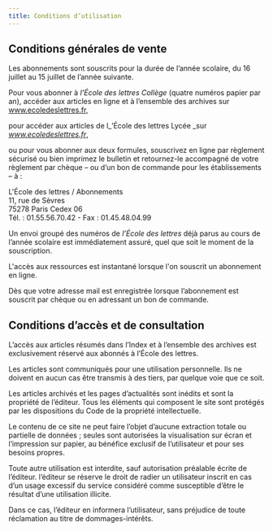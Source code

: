 ```yaml
---
title: Conditions d’utilisation
---
```

## Conditions générales de vente

Les abonnements sont souscrits pour la durée de l’année scolaire, du 16 juillet au 15 juillet de l’année suivante.

Pour vous abonner à _l’École des lettres Collège_ (quatre numéros papier par an), accéder aux articles en ligne et à l’ensemble des archives sur www.ecoledeslettres.fr,

pour accéder aux articles de l_’École des lettres Lycée _sur _www.ecoledeslettres.fr_,

ou pour vous abonner aux deux formules, souscrivez en ligne par règlement sécurisé ou bien imprimez le bulletin et retournez-le accompagné de votre règlement par chèque – ou d’un bon de commande pour les établissements – à :

L'École des lettres / Abonnements\
11, rue de Sèvres\
75278 Paris Cedex 06\
Tél. : 01.55.56.70.42 - Fax : 01.45.48.04.99

Un envoi groupé des numéros de _l’École des lettres_ déjà parus au cours de l’année scolaire est immédiatement assuré, quel que soit le moment de la souscription.

L'accès aux ressources est instantané lorsque l'on souscrit un abonnement en ligne.

Dès que votre adresse mail est enregistrée lorsque l’abonnement est souscrit par chèque ou en adressant un bon de commande.

## Conditions d’accès et de consultation

L’accès aux articles résumés dans l’Index et à l’ensemble des archives est exclusivement réservé aux abonnés à l’École des lettres.

Les articles sont communiqués pour une utilisation personnelle. Ils ne doivent en aucun cas être transmis à des tiers, par quelque voie que ce soit.

Les articles archivés et les pages d’actualités sont inédits et sont la propriété de l’éditeur. Tous les éléments qui composent le site sont protégés par les dispositions du Code de la propriété intellectuelle.

Le contenu de ce site ne peut faire l’objet d’aucune extraction totale ou partielle de données ; seules sont autorisées la visualisation sur écran et l’impression sur papier, au bénéfice exclusif de l’utilisateur et pour ses besoins propres.

Toute autre utilisation est interdite, sauf autorisation préalable écrite de l’éditeur. l’éditeur se réserve le droit de radier un utilisateur inscrit en cas d’un usage excessif du service considéré comme susceptible d’être le résultat d’une utilisation illicite.

Dans ce cas, l’éditeur en informera l’utilisateur, sans préjudice de toute réclamation au titre de dommages-intérêts.
